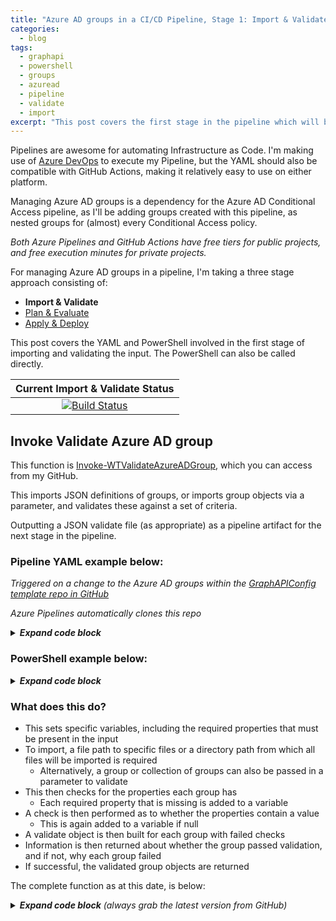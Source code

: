 ```yaml
---
title: "Azure AD groups in a CI/CD Pipeline, Stage 1: Import & Validate"
categories:
  - blog
tags:
  - graphapi
  - powershell
  - groups
  - azuread
  - pipeline
  - validate
  - import
excerpt: "This post covers the first stage in the pipeline which will be used to automate creating, updating and removing Azure AD groups..."
---
```

Pipelines are awesome for automating Infrastructure as Code. I'm making use of [Azure DevOps][devops-link] to execute my Pipeline, but the YAML should also be compatible with GitHub Actions, making it relatively easy to use on either platform.

Managing Azure AD groups is a dependency for the Azure AD Conditional Access pipeline, as I'll be adding groups created with this pipeline, as nested groups for (almost) every Conditional Access policy.

_Both Azure Pipelines and GitHub Actions have free tiers for public projects, and free execution minutes for private projects._

For managing Azure AD groups in a pipeline, I'm taking a three stage approach consisting of:
- **Import & Validate**
- [Plan & Evaluate][plan-post]
- [Apply & Deploy][apply-post]

This post covers the YAML and PowerShell involved in the first stage of importing and validating the input. The PowerShell can also be called directly.

|  Current Import & Validate Status  |
|:----------------------------------:|
|[![Build Status](https://dev.azure.com/wesleytrust/GraphAPI/_apis/build/status/Azure%20AD/Groups/SVC-AD%3BENV-P%3B%20Groups?branchName=main&stageName=Validate&jobName=Import)](https://dev.azure.com/wesleytrust/GraphAPI/_build/latest?definitionId=9&branchName=main)|

## Invoke Validate Azure AD group
This function is [Invoke-WTValidateAzureADGroup][function-validate], which you can access from my GitHub.

This imports JSON definitions of groups, or imports group objects via a parameter, and validates these against a set of criteria.

Outputting a JSON validate file (as appropriate) as a pipeline artifact for the next stage in the pipeline.

### Pipeline YAML example below:
_Triggered on a change to the Azure AD groups within the [GraphAPIConfig template repo in GitHub][github-repo]_

_Azure Pipelines automatically clones this repo_

<details>
  <summary><em><strong>Expand code block</strong></em></summary>

```yaml
- stage: Validate
  pool:
    vmImage: 'windows-latest'
  jobs:
  - job: Import
    pool:
      vmImage: 'windows-latest'
    continueOnError: false
    steps:
    - task: CmdLine@2
      name: CloneGraphAPI
      displayName: Clone Graph API repo
      inputs:
        script: 'git clone --branch $(Branch) --single-branch https://github.com/wesley-trust/GraphAPI.git'
        workingDirectory: '$(System.ArtifactsDirectory)'
    - task: PowerShell@2
      name: InvokeWTValidateAzureADGroup
      displayName: Invoke-WTValidateAzureADGroup
      inputs:
        targetType: 'inline'
        script: |

          # Dot source function
          . $(System.ArtifactsDirectory)\GraphAPI\Public\AzureAD\Groups\Pipeline\Invoke-WTValidateAzureADGroup.ps1
          
          # Test if directory exist and execute function as appropriate
          $TestPath = Test-Path $(Build.Repository.LocalPath)\AzureAD\Groups -PathType Container
          if ($TestPath){
            $ValidateAzureADGroups = Invoke-WTValidateAzureADGroup `
              -Path $(Build.Repository.LocalPath)\AzureAD\Groups
          }

          # Create directory for artifact, if it does not exist
          $TestPath = Test-Path $(Pipeline.Workspace)\Output -PathType Container
          if (!$TestPath){
            New-Item -Path $(Pipeline.Workspace)\Output -ItemType Directory | Out-Null
          }

          # If there are Groups (as if there are no groups to import, existing groups are not removed)
          if ($ValidateAzureADGroups){
            
            # Set ShouldRun variable to true, for plan stage
            echo "##vso[task.setvariable variable=ShouldRun;isOutput=true]true"
            
            # Convert to JSON and export
            $ValidateAzureADGroups | ConvertTo-Json -Depth 10 | Out-File -Force -FilePath $(Pipeline.Workspace)\Output\Validate.json
          }
        pwsh: true
        workingDirectory: '$(System.ArtifactsDirectory)'
    - task: PublishPipelineArtifact@1
      inputs:
        targetPath: '$(Pipeline.Workspace)\Output'
        artifact: 'Import'
        publishLocation: 'pipeline'
```

</details>

### PowerShell example below:

<details>
  <summary><em><strong>Expand code block</strong></em></summary>

```powershell
# Clone repo that contains the Graph API functions and config definitions
git clone --branch main --single-branch https://github.com/wesley-trust/GraphAPI.git
git clone --branch main --single-branch https://github.com/wesley-trust/GraphAPIConfig.git

# Dot source function into memory
. .\GraphAPI\Public\AzureAD\Groups\Pipeline\Invoke-WTValidateAzureADGroup.ps1

# Define Variables
$Path = ".\GraphAPIConfig\AzureAD\Groups"
$FilePath = ".\GraphAPIConfig\AzureAD\Groups\SVC-CA\SVC-CA; Exclude from all Conditional Access Policies.json"

# Example valid group (mailNickName if missing, is auto-generated upon creation)
$AzureADGroup = [PSCustomObject]@{
    displayName     = "SVC-CA; Exclude from all Conditional Access Policies"
    mailEnabled     = $false
    securityEnabled = $true
}
# Example invalid group (mailNickName if missing, is auto-generated upon creation)
# Missing property (displayName), as well as null property value (securityEnabled)
$AzureADGroup = [PSCustomObject]@{
    mailEnabled     = $false
    securityEnabled = $null
}

# Import and validate all JSON files from the path specified
Invoke-WTValidateAzureADGroup -Path $Path

# Or import and validate a specific JSON file from the filepath specified
Invoke-WTValidateAzureADGroup -FilePath $FilePath

# Or pipe specific object definitions to the validate function
$AzureADGroup | Invoke-WTValidateAzureADGroup
```

</details>

### What does this do? <!-- omit in toc -->
- This sets specific variables, including the required properties that must be present in the input
- To import, a file path to specific files or a directory path from which all files will be imported is required
  - Alternatively, a group or collection of groups can also be passed in a parameter to validate
- This then checks for the properties each group has
  - Each required property that is missing is added to a variable
- A check is then performed as to whether the properties contain a value
  - This is again added to a variable if null
- A validate object is then built for each group with failed checks
- Information is then returned about whether the group passed validation, and if not, why each group failed
- If successful, the validated group objects are returned

The complete function as at this date, is below:

<details>
  <summary><em><strong>Expand code block</strong> (always grab the latest version from GitHub)</em></summary>

```powershell
function Invoke-WTValidateAzureADGroup {
    [cmdletbinding()]
    param (
        [parameter(
            Mandatory = $false,
            ValueFromPipeLineByPropertyName = $true,
            HelpMessage = "The file path to the JSON file(s) that will be imported"
        )]
        [string[]]$FilePath,
        [parameter(
            Mandatory = $false,
            ValueFromPipeLineByPropertyName = $true,
            HelpMessage = "The directory path(s) of which all JSON file(s) will be imported"
        )]
        [string]$Path,
        [parameter(
            Mandatory = $false,
            ValueFromPipeLineByPropertyName = $true,
            ValueFromPipeLine = $true,
            HelpMessage = "The Azure AD Groups to be validated if not imported from a JSON file"
        )]
        [Alias('AzureADGroup', 'GroupDefinition')]
        [PSCustomObject]$AzureADGroups,
        [parameter(
            Mandatory = $false,
            ValueFromPipeLineByPropertyName = $true,
            HelpMessage = "Specify whether files should be imported only, and not validated"
        )]
        [switch]$ImportOnly
    )
    Begin {
        try {
            # Variables
            $RequiredProperties = @("displayName", "mailEnabled", "securityEnabled")

        }
        catch {
            Write-Error -Message $_.Exception
            throw $_.exception
        }
    }
    Process {
        try {

            # For each directory, get the file path of all JSON files within the directory, if the directory exists
            if ($Path) {
                $PathExists = Test-Path -Path $Path
                if ($PathExists) {
                    $FilePath = (Get-ChildItem -Path $Path -Filter "*.json" -Recurse).FullName
                }
                else {
                    $ErrorMessage = "The provided path does not exist $Path, please check the path is correct"
                    throw $ErrorMessage
                }
            }

            # Import groups from JSON file, if the files exist
            if ($FilePath) {
                $AzureADGroupImport = foreach ($File in $FilePath) {
                    $FilePathExists = Test-Path -Path $File
                    if ($FilePathExists) {
                        Get-Content -Raw -Path $File
                    }
                    else {
                        $ErrorMessage = "The provided filepath $File does not exist, please check the path is correct"
                        throw $ErrorMessage
                    }
                }
                
                # If import was successful, convert from JSON
                if ($AzureADGroupImport) {
                    $AzureADGroups = $AzureADGroupImport | ConvertFrom-Json
                }
                else {
                    $ErrorMessage = "No JSON files could be imported, please check the filepath is correct"
                    throw $ErrorMessage
                }
            }

            # If a file has been imported, or objects provided in the parameter
            if ($AzureADGroups) {
                
                # Output current action
                Write-Host "Importing Azure AD Groups"
                Write-Host "Groups: $($AzureADGroups.count)"
                
                foreach ($Group in $AzureADGroups) {
                    if ($Group.displayName) {
                        Write-Host "Import: Group Name: $($Group.displayName)"
                    }
                    elseif ($Group.id) {
                        Write-Host "Import: Group Id: $($Group.id)"
                    }
                    else {
                        Write-Host "Import: Group Invalid"
                    }
                }

                # If import only is set, return groups without validating
                if ($ImportOnly) {
                    $AzureADGroups
                }
                else {
                        
                    # Output current action
                    Write-Host "Validating Azure AD Groups"
    
                    # For each group, run validation checks
                    $InvalidGroups = foreach ($Group in $AzureADGroups) {
                        $GroupValidate = $null
    
                        # Check for missing properties
                        $GroupProperties = $null
                        $GroupProperties = ($Group | Get-Member -MemberType NoteProperty).name
                        $PropertyCheck = $null

                        # Check whether each required property, exists in the list of properties for the object
                        $PropertyCheck = foreach ($Property in $RequiredProperties) {
                            if ($Property -notin $GroupProperties) {
                                $Property
                            }
                        }

                        # Check whether each required property has a value, if not, return property
                        $PropertyValueCheck = $null
                        $PropertyValueCheck = foreach ($Property in $RequiredProperties) {
                            if ($null -eq $Group.$Property) {
                                $Property
                            }
                        }

                        # Build and return object
                        if ($PropertyCheck -or $PropertyValueCheck) {
                            $GroupValidate = [ordered]@{}
                            if ($Group.displayName) {
                                $GroupValidate.Add("DisplayName", $Group.displayName)
                            }
                            elseif ($Group.id) {
                                $GroupValidate.Add("Id", $Group.id)
                            }
                        }
                        if ($PropertyCheck) {
                            $GroupValidate.Add("MissingProperties", $PropertyCheck)
                        }
                        if ($PropertyValueCheck) {
                            $GroupValidate.Add("MissingPropertyValues", $PropertyValueCheck)
                        }
                        if ($GroupValidate) {
                            [PSCustomObject]$GroupValidate
                        }
                    }

                    # Return validation result for each group
                    if ($InvalidGroups) {
                        Write-Host "Invalid Groups: $($InvalidGroups.count) out of $($AzureADGroups.count) imported"
                        foreach ($Group in $InvalidGroups) {
                            if ($Group.displayName) {
                                Write-Host "INVALID: Group Name: $($Group.displayName)" -ForegroundColor Yellow
                            }
                            elseif ($Group.id) {
                                Write-Host "INVALID: Group Id: $($Group.id)" -ForegroundColor Yellow
                            }
                            else {
                                Write-Host "INVALID: No displayName or Id for group" -ForegroundColor Yellow
                            }
                            if ($Group.MissingProperties) {
                                Write-Warning "Required properties not present ($($Group.MissingProperties.count)): $($Group.MissingProperties)"
                            }
                            if ($Group.MissingPropertyValues) {
                                Write-Warning "Required property values not present ($($Group.MissingPropertyValues.count)): $($Group.MissingPropertyValues)"
                            }
                        }
    
                        # Abort import
                        $ErrorMessage = "Validation of groups was not successful, review configuration files and any warnings generated"
                        throw $ErrorMessage
                    }
                    else {

                        # Return validated groups
                        Write-Host "All groups have passed validation for required properties and values"
                        $ValidGroups = $AzureADGroups
                        $ValidGroups
                    }
                }
            }
            else {
                $ErrorMessage = "No Azure AD groups to be imported, import may have failed or none may exist"
                throw $ErrorMessage
            }
        }
        catch {
            Write-Error -Message $_.Exception
            throw $_.exception
        }
    }
    End {
        try {
            
        }
        catch {
            Write-Error -Message $_.Exception
            throw $_.exception
        }
    }
}
```

</details>

[function-validate]: https://github.com/wesley-trust/GraphAPI/blob/main/Public/AzureAD/Groups/Pipeline/Invoke-WTValidateAzureADGroup.ps1
[devops-link]: https://dev.azure.com/wesleytrust/GraphAPI
[github-repo]: https://github.com/wesley-trust/GraphAPIConfig
[plan-post]: /blog/graph-api-groups-pipeline-plan/
[apply-post]: /blog/graph-api-groups-pipeline-apply/